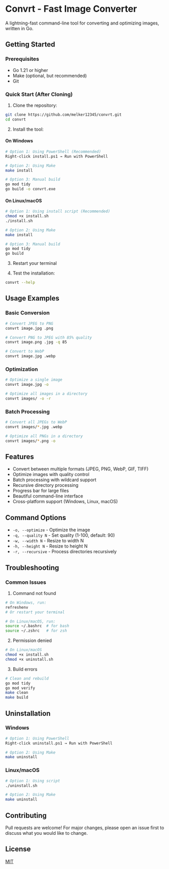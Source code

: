 # Convrt - Fast Image Converter

A lightning-fast command-line tool for converting and optimizing images, written in Go.

## Getting Started

### Prerequisites
- Go 1.21 or higher
- Make (optional, but recommended)
- Git

### Quick Start (After Cloning)

1. Clone the repository:
```bash
git clone https://github.com/melker12345/convrt.git
cd convrt
```

2. Install the tool:

#### On Windows
```bash
# Option 1: Using PowerShell (Recommended)
Right-click install.ps1 → Run with PowerShell

# Option 2: Using Make
make install

# Option 3: Manual build
go mod tidy
go build -o convrt.exe
```

#### On Linux/macOS
```bash
# Option 1: Using install script (Recommended)
chmod +x install.sh
./install.sh

# Option 2: Using Make
make install

# Option 3: Manual build
go mod tidy
go build
```

3. Restart your terminal

4. Test the installation:
```bash
convrt --help
```

## Usage Examples

### Basic Conversion
```bash
# Convert JPEG to PNG
convrt image.jpg .png

# Convert PNG to JPEG with 85% quality
convrt image.png .jpg -q 85

# Convert to WebP
convrt image.jpg .webp
```

### Optimization
```bash
# Optimize a single image
convrt image.jpg -o

# Optimize all images in a directory
convrt images/ -o -r
```

### Batch Processing
```bash
# Convert all JPEGs to WebP
convrt images/*.jpg .webp

# Optimize all PNGs in a directory
convrt images/*.png -o
```

## Features
- Convert between multiple formats (JPEG, PNG, WebP, GIF, TIFF)
- Optimize images with quality control
- Batch processing with wildcard support
- Recursive directory processing
- Progress bar for large files
- Beautiful command-line interface
- Cross-platform support (Windows, Linux, macOS)

## Command Options
- `-o, --optimize` - Optimize the image
- `-q, --quality N` - Set quality (1-100, default: 90)
- `-w, --width N` - Resize to width N
- `-h, --height N` - Resize to height N
- `-r, --recursive` - Process directories recursively

## Troubleshooting

### Common Issues

1. Command not found
```bash
# On Windows, run:
refreshenv
# Or restart your terminal

# On Linux/macOS, run:
source ~/.bashrc  # for bash
source ~/.zshrc   # for zsh
```

2. Permission denied
```bash
# On Linux/macOS
chmod +x install.sh
chmod +x uninstall.sh
```

3. Build errors
```bash
# Clean and rebuild
go mod tidy
go mod verify
make clean
make build
```

## Uninstallation

### Windows
```bash
# Option 1: Using PowerShell
Right-click uninstall.ps1 → Run with PowerShell

# Option 2: Using Make
make uninstall
```

### Linux/macOS
```bash
# Option 1: Using script
./uninstall.sh

# Option 2: Using Make
make uninstall
```

## Contributing
Pull requests are welcome! For major changes, please open an issue first to discuss what you would like to change.

## License
[MIT](LICENSE)
